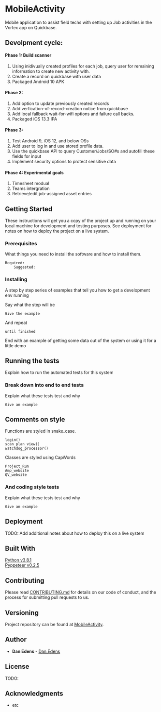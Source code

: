 # MobileActivity

Mobile application to assist field techs with setting up Job activities in the Vortex app on Quickbase.

## Devolpment cycle:

#### Phase 1: Build scanner
 1. Using inidivually created profiles for each job, query user for remaining information to create new activity with.
 2. Create a record on quickbase with user data
 3. Packaged Android 10 APK

#### Phase 2:
 1. Add option to update previously created records
 2. Add verfication-of-record-creation notice from quickbase
 3. Add local fallback wait-for-wifi options and failure call backs.
 4. Packaged iOS 13.3 IPA

#### Phase 3:
 1. Test Android 9, iOS 12, and below OSs
 2. Add user to log in and use stored profile data.
 3. Use the quickbase API to query Customer/Jobs/SO#s and autofill these fields for input
 4. Implement security options to protect sensitive data

#### Phase 4: Experimental goals
 1. Timesheet modual
 2. Teams intergration
 3. Retrieve/edit job-assigned asset entries



## Getting Started

These instructions will get you a copy of the project up and running on your local machine for development and testing purposes. See deployment for notes on how to deploy the project on a live system.

### Prerequisites

What things you need to install the software and how to install them.

```
Required:
    Suggested:

```

### Installing

A step by step series of examples that tell you how to get a development env running

Say what the step will be

```
Give the example
```

And repeat

```
until finished
```

End with an example of getting some data out of the system or using it for a little demo

## Running the tests

Explain how to run the automated tests for this system

### Break down into end to end tests

Explain what these tests test and why

```
Give an example
```

## Comments on style
Functions are styled in snake_case.  
```
login()
scan_plan_view()  
watchdog_processor()  
```
Classes are styled using CapWords
```
Project_Run
Amp_website
QV_website
```


### And coding style tests

Explain what these tests test and why

```
Give an example
```
## Deployment

TODO: Add additional notes about how to deploy this on a live system

## Built With

[Python v3.8.1](https://docs.python.org/3.8/)  
[Pyppeteer v0.2.5](https://miyakogi.github.io/pyppeteer/)   


## Contributing

Please read [CONTRIBUTING.md](https://geodev.geo-instruments.com/DanEdens/mobileactivity/blob/master/CONTRIBUTING.md) for details on our code of conduct, and the process for submitting pull requests to us.

## Versioning

Project repository can be found at [MobileActivity](https://geodev.geo-instruments.com/DanEdens/pyppet_sitecheck_scrapper).

## Author

* **Dan Edens** - [Dan.Edens](https://github.com/DanEdens)


## License

TODO:

## Acknowledgments

* etc

